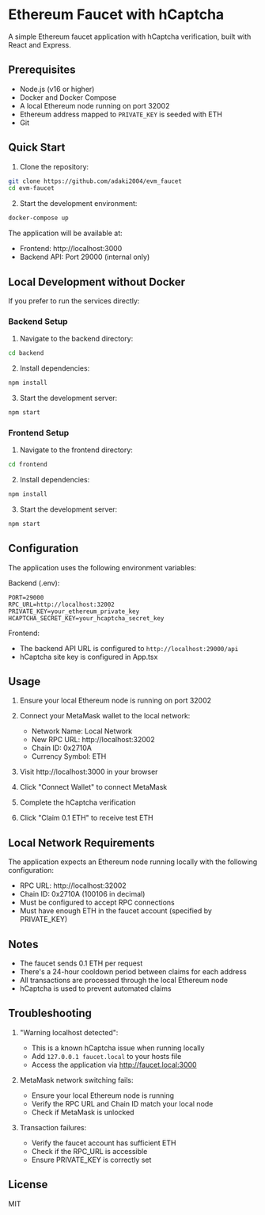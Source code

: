 # Ethereum Faucet with hCaptcha

A simple Ethereum faucet application with hCaptcha verification, built with React and Express.

## Prerequisites

- Node.js (v16 or higher)
- Docker and Docker Compose
- A local Ethereum node running on port 32002
- Ethereum address mapped to `PRIVATE_KEY` is seeded with ETH 
- Git

## Quick Start

1. Clone the repository:
```bash
git clone https://github.com/adaki2004/evm_faucet
cd evm-faucet
```

2. Start the development environment:
```bash
docker-compose up
```

The application will be available at:
- Frontend: http://localhost:3000
- Backend API: Port 29000 (internal only)

## Local Development without Docker

If you prefer to run the services directly:

### Backend Setup

1. Navigate to the backend directory:
```bash
cd backend
```

2. Install dependencies:
```bash
npm install
```

3. Start the development server:
```bash
npm start
```

### Frontend Setup

1. Navigate to the frontend directory:
```bash
cd frontend
```

2. Install dependencies:
```bash
npm install
```

3. Start the development server:
```bash
npm start
```

## Configuration

The application uses the following environment variables:

Backend (.env):
```
PORT=29000
RPC_URL=http://localhost:32002
PRIVATE_KEY=your_ethereum_private_key
HCAPTCHA_SECRET_KEY=your_hcaptcha_secret_key
```

Frontend:
- The backend API URL is configured to `http://localhost:29000/api`
- hCaptcha site key is configured in App.tsx

## Usage

1. Ensure your local Ethereum node is running on port 32002

2. Connect your MetaMask wallet to the local network:
   - Network Name: Local Network
   - New RPC URL: http://localhost:32002
   - Chain ID: 0x2710A
   - Currency Symbol: ETH

3. Visit http://localhost:3000 in your browser

4. Click "Connect Wallet" to connect MetaMask

5. Complete the hCaptcha verification

6. Click "Claim 0.1 ETH" to receive test ETH

## Local Network Requirements

The application expects an Ethereum node running locally with the following configuration:
- RPC URL: http://localhost:32002
- Chain ID: 0x2710A (100106 in decimal)
- Must be configured to accept RPC connections
- Must have enough ETH in the faucet account (specified by PRIVATE_KEY)

## Notes

- The faucet sends 0.1 ETH per request
- There's a 24-hour cooldown period between claims for each address
- All transactions are processed through the local Ethereum node
- hCaptcha is used to prevent automated claims

## Troubleshooting

1. "Warning localhost detected":
   - This is a known hCaptcha issue when running locally
   - Add `127.0.0.1 faucet.local` to your hosts file
   - Access the application via http://faucet.local:3000

2. MetaMask network switching fails:
   - Ensure your local Ethereum node is running
   - Verify the RPC URL and Chain ID match your local node
   - Check if MetaMask is unlocked

3. Transaction failures:
   - Verify the faucet account has sufficient ETH
   - Check if the RPC_URL is accessible
   - Ensure PRIVATE_KEY is correctly set

## License

MIT